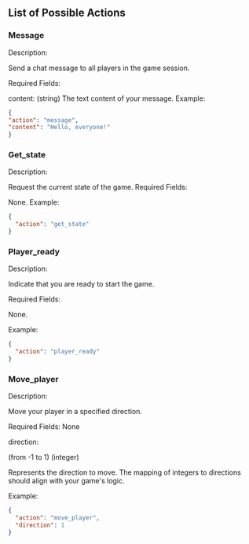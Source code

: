## List of Possible Actions

### Message

Description:

Send a chat message to all players in the game session.

Required Fields:

content: (string) The text content of your message.
Example:

```json
{
"action": "message",
"content": "Hello, everyone!"
}
```

### Get_state

Description:

Request the current state of the game.
Required Fields:

None.
Example:

```json
{
  "action": "get_state"
}
```

### Player_ready

Description:

Indicate that you are ready to start the game.

Required Fields:

None.

Example:
```json
{
  "action": "player_ready"
}
```

### Move_player

Description:

Move your player in a specified direction.

Required Fields: None

direction:

(from -1 to 1)
(integer)

Represents the direction to move. The mapping of integers to directions should align with your game's logic.

Example:

```json
{
  "action": "move_player",
  "direction": 1
}
```
